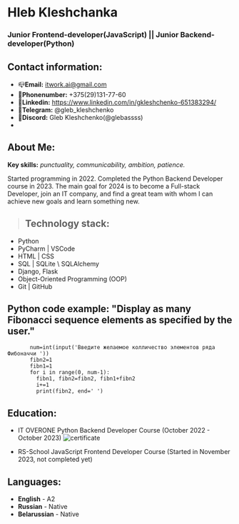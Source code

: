 # Hleb Kleshchanka  
### Junior Frontend-developer(JavaScript)  ||  Junior Backend-developer(Python)
## Contact information:
   * :mailbox_closed:**Email:** itwork.ai@gmail.com
   * :iphone:**Phonenumber:** +375(29)131-77-60
   * :large_blue_circle:**Linkedin:** https://www.linkedin.com/in/gkleshchenko-651383294/
   * :red_circle:**Telegram:** @gleb_kleshchenko
   * :space_invader:**Discord:** Gleb Kleshchenko(@glebassss)
   * 
## About Me:
**Key skills:** *punctuality, communicability, ambition, patience.*

Started programming in 2022. 
Completed the Python Backend Developer course in 2023. 
The main goal for 2024 is to become a Full-stack Developer, join an IT company, and find a great team with whom I can achieve new goals and learn something new.

> ## Technology stack:
  * Python
  * PyCharm | VSCode
  * HTML | CSS
  * SQL | SQLite \ SQLAlchemy
  * Django, Flask
  * Object-Oriented Programming (OOP)
  * Git | GitHub

## Python code example: "Display as many Fibonacci sequence elements as specified by the user."
 ```
        num=int(input('Введите желаемое колличество элементов ряда Фибоначчи '))
        fibn2=1
        fibn1=1
        for i in range(0, num-1):
          fibn1, fibn2=fibn2, fibn1+fibn2
          i+=1
          print(fibn2, end=' ')
 ```


## Education:

  * IT OVERONE Python Backend Developer Course (October 2022 - October 2023)
   ![certificate](https://media.licdn.com/dms/image/D4D22AQEGPw3FaUZqiA/feedshare-shrink_1280/0/1698997318690?e=1702512000&v=beta&t=V_UOGphkkZqNbC2yd8ts_pGkT1jb2m8s--rMhySQZ-I)

  * RS-School JavaScript Frontend Developer Course (Started in November 2023, not completed yet)

## Languages:
* **English** - A2
* **Russian** - Native
* **Belarussian** - Native
